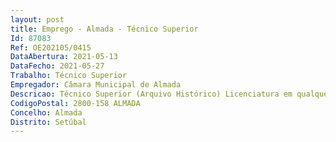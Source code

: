 ```yaml
--- 
layout: post
title: Emprego - Almada - Técnico Superior
Id: 87083
Ref: OE202105/0415
DataAbertura: 2021-05-13
DataFecho: 2021-05-27
Trabalho: Técnico Superior
Empregador: Câmara Municipal de Almada
Descricao: Técnico Superior (Arquivo Histórico) Licenciatura em qualquer área, desde que complementada com especialização   pós graduação em arquivos e   ou parte curricular em mestrado ou doutoramento na área de arquivos (ou equivalente).Descrição constante no Anexo à LTFP, para o qual remete o n.º 2 do artigo 88.º dessa mesma Lei, tendo como funções específicas assegurar todas as funções técnicas e administrativas inerentes à gestão dos arquivos definitivos da Câmara Municipal de Almada, nomeadamente    Avaliar e organizar a documentação de fundos públicos e privados com interesse administrativo, probatório e cultural, tais como documentos textuais, fotográficos, cartográficos, audiovisuais e legíveis por maquina, de acordo com sistemas de classificação que define a partir do estudo da instituição produtora da documentação    Planear e implementar métodos de organização intelectual dos fundos e coleções documentais   Planear e executar a organização física e instalação em depósito dos fundos e coleções de arquivo        Orientar a elaboração de instrumentos de descrição de documentação, tais como guias, inventários, catálogos e índices    Apoiar o utilizador, orientando o na pesquisa de registos e documentos apropriados   Promover ações de difusão, a fim de tornar acessíveis as fontes    Identificar, selecionar e transcrever fontes de informação para edição   Descrição de material cartográfico    Investigação e produção de conteúdos, seleção de espécies documentais e objetos para exposições temáticas e documentais, assim como para os textos de apoio das mesmas    Cumprimento da legislação sobre comunicabilidade e sobre proteção de dados no acesso à documentação de arquivo que gere    Efetuar serviço de referência presencial e à distância    Assegurar o funcionamento de Sala de Leitura.
CodigoPostal: 2800-158 ALMADA
Concelho: Almada
Distrito: Setúbal
--- 
```

